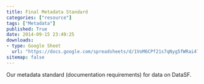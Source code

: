 ```yaml
---
title: Final Metadata Standard
categories: ["resource"]
tags: ["Metadata"]
published: True
date: 2014-09-15 23:49:25
downloads:
- type: Google Sheet
  url: "https://docs.google.com/spreadsheets/d/1VoM6CPf21s7qNyg5fWRai4lSckn9e9PG18eiHniJ8W8/edit?usp=sharing"
sitemap: false
---
```

Our metadata standard (documentation requirements) for data on DataSF.
